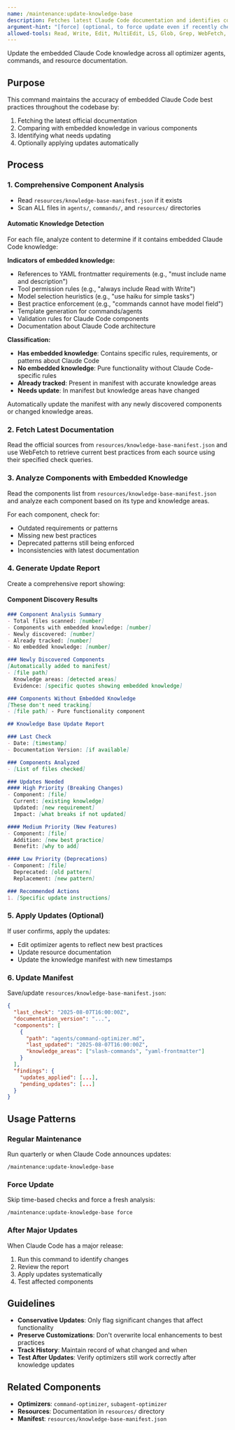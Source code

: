 ```yaml
---
name: /maintenance:update-knowledge-base
description: Fetches latest Claude Code documentation and identifies components that need updating based on changes in best practices
argument-hint: "[force] (optional, to force update even if recently checked)"
allowed-tools: Read, Write, Edit, MultiEdit, LS, Glob, Grep, WebFetch, WebSearch, Bash
---
```

<!-- OPTIMIZATION_TIMESTAMP: 2025-08-07 17:24:15 -->

Update the embedded Claude Code knowledge across all optimizer agents, commands, and resource documentation.

## Purpose

This command maintains the accuracy of embedded Claude Code best practices throughout the codebase by:
1. Fetching the latest official documentation
2. Comparing with embedded knowledge in various components
3. Identifying what needs updating
4. Optionally applying updates automatically

## Process

### 1. Comprehensive Component Analysis
- Read `resources/knowledge-base-manifest.json` if it exists
- Scan ALL files in `agents/`, `commands/`, and `resources/` directories

#### Automatic Knowledge Detection
For each file, analyze content to determine if it contains embedded Claude Code knowledge:

**Indicators of embedded knowledge:**
- References to YAML frontmatter requirements (e.g., "must include name and description")
- Tool permission rules (e.g., "always include Read with Write")
- Model selection heuristics (e.g., "use haiku for simple tasks")
- Best practice enforcement (e.g., "commands cannot have model field")
- Template generation for commands/agents
- Validation rules for Claude Code components
- Documentation about Claude Code architecture

**Classification:**
- **Has embedded knowledge**: Contains specific rules, requirements, or patterns about Claude Code
- **No embedded knowledge**: Pure functionality without Claude Code-specific rules
- **Already tracked**: Present in manifest with accurate knowledge areas
- **Needs update**: In manifest but knowledge areas have changed

Automatically update the manifest with any newly discovered components or changed knowledge areas.

### 2. Fetch Latest Documentation
Read the official sources from `resources/knowledge-base-manifest.json` and use WebFetch to retrieve current best practices from each source using their specified check queries.

### 3. Analyze Components with Embedded Knowledge

Read the components list from `resources/knowledge-base-manifest.json` and analyze each component based on its type and knowledge areas.

For each component, check for:
- Outdated requirements or patterns
- Missing new best practices
- Deprecated patterns still being enforced
- Inconsistencies with latest documentation

### 4. Generate Update Report

Create a comprehensive report showing:

#### Component Discovery Results
```markdown
### Component Analysis Summary
- Total files scanned: [number]
- Components with embedded knowledge: [number]
- Newly discovered: [number]
- Already tracked: [number]
- No embedded knowledge: [number]

### Newly Discovered Components
[Automatically added to manifest]
- [file path]
  Knowledge areas: [detected areas]
  Evidence: [specific quotes showing embedded knowledge]

### Components Without Embedded Knowledge
[These don't need tracking]
- [file path] - Pure functionality component
```
```markdown
## Knowledge Base Update Report

### Last Check
- Date: [timestamp]
- Documentation Version: [if available]

### Components Analyzed
- [List of files checked]

### Updates Needed
#### High Priority (Breaking Changes)
- Component: [file]
  Current: [existing knowledge]
  Updated: [new requirement]
  Impact: [what breaks if not updated]

#### Medium Priority (New Features)
- Component: [file]
  Addition: [new best practice]
  Benefit: [why to add]

#### Low Priority (Deprecations)
- Component: [file]
  Deprecated: [old pattern]
  Replacement: [new pattern]

### Recommended Actions
1. [Specific update instructions]
```

### 5. Apply Updates (Optional)

If user confirms, apply the updates:
- Edit optimizer agents to reflect new best practices
- Update resource documentation
- Update the knowledge manifest with new timestamps

### 6. Update Manifest

Save/update `resources/knowledge-base-manifest.json`:
```json
{
  "last_check": "2025-08-07T16:00:00Z",
  "documentation_version": "...",
  "components": [
    {
      "path": "agents/command-optimizer.md",
      "last_updated": "2025-08-07T16:00:00Z",
      "knowledge_areas": ["slash-commands", "yaml-frontmatter"]
    }
  ],
  "findings": {
    "updates_applied": [...],
    "pending_updates": [...]
  }
}
```

## Usage Patterns

### Regular Maintenance
Run quarterly or when Claude Code announces updates:
```
/maintenance:update-knowledge-base
```

### Force Update
Skip time-based checks and force a fresh analysis:
```
/maintenance:update-knowledge-base force
```

### After Major Updates
When Claude Code has a major release:
1. Run this command to identify changes
2. Review the report
3. Apply updates systematically
4. Test affected components

## Guidelines

- **Conservative Updates**: Only flag significant changes that affect functionality
- **Preserve Customizations**: Don't overwrite local enhancements to best practices
- **Track History**: Maintain record of what changed and when
- **Test After Updates**: Verify optimizers still work correctly after knowledge updates

## Related Components

- **Optimizers**: `command-optimizer`, `subagent-optimizer`
- **Resources**: Documentation in `resources/` directory
- **Manifest**: `resources/knowledge-base-manifest.json`